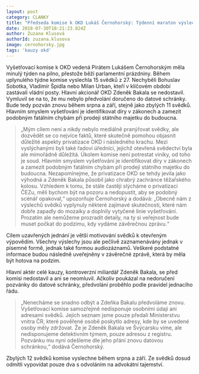```yaml
---
layout: post
category: CLANKY
title: "Předseda komise k OKD Lukáš Černohorský: Týdenní maraton výslechů přinesl úspěchy, vyšetřování se chýlí ke konci"
date: 2018-07-30T10:21:23.824Z
author: Zuzana Klusová
authorId: zuzana.klusova
image: cernohorsky.jpg
tags: 'kauzy okd'
---
```


Vyšetřovací komise k OKD vedená Pirátem Lukášem Černohorským měla minulý týden na pilno, přestože běží parlamentní prázdniny. Během uplynulého týdne komise vyslechla 15 svědků z 27. Nechyběli Bohuslav Sobotka, Vladimír Špidla nebo Milan Urban, kteří v klíčovém období zastávali vládní posty. Hlavní akcionář OKD Zdeněk Bakala se nedostavil. Vymluvil se na to, že mu nebylo předvolání doručeno do datové schránky. Bude tedy pozván znovu během srpna a září, stejně jako zbylých 11 svědků. Hlavním smyslem vyšetřování je identifikovat díry v zákonech a zamezit podobným fatálním chybám při prodeji státního majetku do budoucna.

> „Mým cílem není a nikdy nebylo mediálně pranýřovat svědky, ale dozvědět se co nejvíce faktů, které skutečně pomohou objasnit důležité aspekty privatizace OKD i následného krachu. Mezi vyslýchanými byli také řadoví úředníci, jejichž otevřená svědectví byla ale mimořádně důležitá. Úkolem komise není potrestat viníky, od toho je soud. Hlavním smyslem vyšetřování je identifikovat díry v zákonech a zamezit podobným fatálním chybám při prodeji státního majetku do budoucna. Nezapomínejme, že privatizace OKD se tehdy jevila jako výhodná a Zdeněk Bakala působil jako chrabrý zachránce těžařského kolosu. Vzhledem k tomu, že stále častěji slýcháme o privatizaci ČEZu, měli bychom být na pozoru a nedopustit, aby se podobný scénář opakoval,“ upozorňuje Černohorský a dodává: „Obecně nám z výslechů svědků vyplynuly některé zajímavé skutečnosti, které nám dobře zapadly do mozaiky a doplnily vytyčené linie vyšetřování. Prozatím ale nemůžeme prozradit detaily, na ty si veřejnost bude muset počkat do podzimu, kdy vydáme závěrečnou zprávu.“

Cílem uzavřených jednání je větší motivování svědků k otevřeným výpovědím. Všechny výslechy jsou ale pečlivě zaznamenávány jednak v písemné formě, jednak také formou audiozáznamů. Veškeré podstatné informace budou následně uveřejněny v závěrečné zprávě, která by měla být hotova na podzim.

Hlavní aktér celé kauzy, kontroverzní miliardář Zdeněk Bakala, se před komisi nedostavil a ani se neomluvil. Ačkoliv poukázal na nedoručení pozvánky do datové schránky, předvolání proběhlo podle pravidel jednacího řádu. 

> „Nenecháme se snadno odbýt a Zdeňka Bakalu předvoláme znovu. Vyšetřovací komise samozřejmě nedisponuje osobními údaji ani adresami svědků. Jejich seznam jsme pouze předali Ministerstvu vnitra ČR, které pověřené osobě poskytlo adresy, kde by se uvedené osoby měly zdržovat. Že je Zdeněk Bakala ve Švýcarsku víme, ale nedisponujeme detektivním týmem, pouze adresou z registru. Pozvánku mu nyní odešleme dle jeho přání znovu datovou schránkou,“ dodává Černohorský.

Zbylých 12 svědků komise vyslechne během srpna a září. Ze svědků dosud odmítli vypovídat pouze dva s odvoláním na advokátní tajemství.
